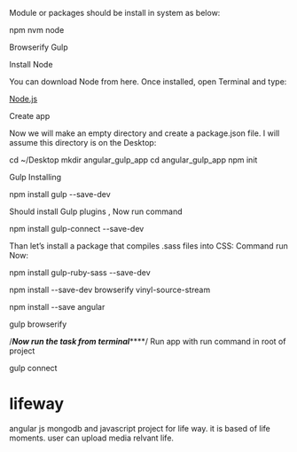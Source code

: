 
Module or packages should be install in system  as below:

  npm
  nvm
  node 

  Browserify
  Gulp

Install Node

You can download Node from here. Once installed, open Terminal and type:
  
[Node.js](http://www.nodejs.org/)

Create app 

Now we will make an empty directory and create a package.json file. I will assume this directory is on the Desktop:

cd ~/Desktop
  mkdir angular_gulp_app
  cd angular_gulp_app
  npm init

Gulp Installing

  npm install gulp --save-dev

Should install Gulp plugins , Now run command

  npm install gulp-connect --save-dev

Than let’s install a package that compiles .sass files into CSS:
Command run Now:

  npm install gulp-ruby-sass --save-dev

  npm install --save-dev browserify vinyl-source-stream 

  npm install --save angular

  gulp browserify


/*******************Now run the task from terminal***********************/
Run app with run command in root of project

  gulp connect

  



# lifeway
angular js mongodb and javascript project for life way. it is based of life moments. user can upload media relvant life.

